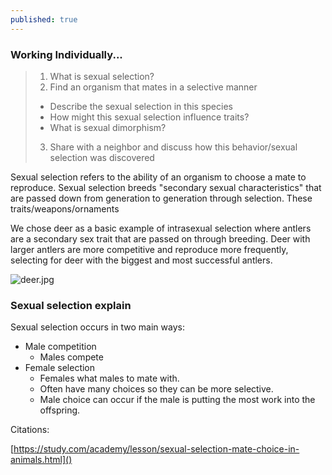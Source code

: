 ```yaml
---
published: true
---
```



### Working Individually...
>1. What is sexual selection?
>2. Find an organism that mates in a selective manner
>	* Describe the sexual selection in this species
>	* How might this sexual selection influence traits?
>	* What is sexual dimorphism?
>3. Share with a neighbor and discuss how this behavior/sexual selection was discovered


Sexual selection refers to the ability of an organism to choose a mate to reproduce. Sexual selection breeds "secondary sexual characteristics" that are passed down from generation to generation through selection. These traits/weapons/ornaments

We chose deer as a basic example of intrasexual selection where antlers are a secondary sex trait that are passed on through breeding. Deer with larger antlers are more competitive and reproduce more frequently, selecting for deer with the biggest and most successful antlers.

![deer.jpg]({{site.baseurl}}/_posts/deer.jpg)


### Sexual selection explain
Sexual selection occurs in two main ways: 
- Male competition
	* Males compete
- Female selection
	* Females what males to mate with.
    * Often have many choices so they can be more selective.
    * Male choice can occur if the male is putting the most work into the offspring.


Citations:

[https://study.com/academy/lesson/sexual-selection-mate-choice-in-animals.html]()